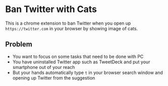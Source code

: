 # Ban Twitter with Cats
This is a chrome extension to ban Twitter when you open up `https://twitter.com` in your browser by showing image of cats.

## Problem
- You want to focus on some tasks that need to be done with PC
- You have uninstalled Twitter app such as TweetDeck and put your smartphone out of your reach
- But your hands automatically type `t` in your browser search window and opening up Twitter from the suggestion